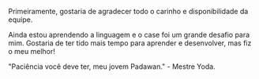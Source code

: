 Primeiramente, gostaria de agradecer todo o carinho e disponibilidade da equipe.

Ainda estou aprendendo a linguagem e o case foi um grande desafio para mim. Gostaria de ter tido mais tempo para aprender e desenvolver, mas fiz o meu melhor!

"Paciência você deve ter, meu jovem Padawan." - Mestre Yoda.
